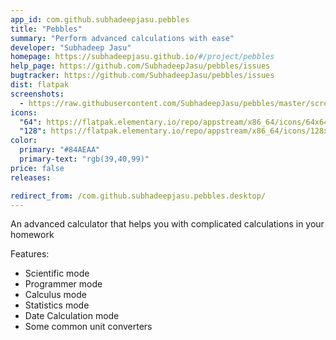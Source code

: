 ```yaml
---
app_id: com.github.subhadeepjasu.pebbles
title: "Pebbles"
summary: "Perform advanced calculations with ease"
developer: "Subhadeep Jasu"
homepage: https://subhadeepjasu.github.io/#/project/pebbles
help_page: https://github.com/SubhadeepJasu/pebbles/issues
bugtracker: https://github.com/SubhadeepJasu/pebbles/issues
dist: flatpak
screenshots:
  - https://raw.githubusercontent.com/SubhadeepJasu/pebbles/master/screenshots/Screenshot-Scientific.png
icons:
  "64": https://flatpak.elementary.io/repo/appstream/x86_64/icons/64x64/com.github.subhadeepjasu.pebbles.png
  "128": https://flatpak.elementary.io/repo/appstream/x86_64/icons/128x128/com.github.subhadeepjasu.pebbles.png
color:
  primary: "#84AEAA"
  primary-text: "rgb(39,40,99)"
price: false
releases:

redirect_from: /com.github.subhadeepjasu.pebbles.desktop/
---
```


<p>An advanced calculator that helps you with complicated calculations in your homework</p>
<p>Features:</p>
<ul>
<li>Scientific mode</li>
<li>Programmer mode</li>
<li>Calculus mode</li>
<li>Statistics mode</li>
<li>Date Calculation mode</li>
<li>Some common unit converters</li>
</ul>